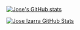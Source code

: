
[![Jose's GitHub stats](https://github-readme-stats.vercel.app/api?username=jose-izarra)](https://github.com/jose-izarra/github-readme-stats)



[![Jose Izarra GitHub Stats](https://github-readme-stats.vercel.app/api?username=jose-izarra&hide=stars&count_private=true&show_icons=true&theme=merko&border_radius=20)](https://github.com/jose-izarra/github-readme-stats)
